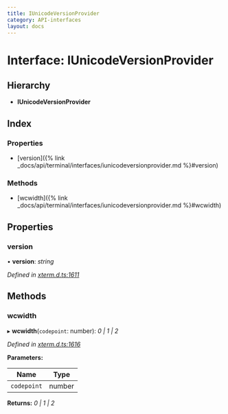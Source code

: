 ```yaml
---
title: IUnicodeVersionProvider
category: API-interfaces
layout: docs
---
```



# Interface: IUnicodeVersionProvider

## Hierarchy

* **IUnicodeVersionProvider**

## Index

### Properties

* [version]({% link _docs/api/terminal/interfaces/iunicodeversionprovider.md %}#version)

### Methods

* [wcwidth]({% link _docs/api/terminal/interfaces/iunicodeversionprovider.md %}#wcwidth)

## Properties

###  version

• **version**: *string*

*Defined in [xterm.d.ts:1611](https://github.com/xtermjs/xterm.js/blob/4.14.1/typings/xterm.d.ts#L1611)*

## Methods

###  wcwidth

▸ **wcwidth**(`codepoint`: number): *0 | 1 | 2*

*Defined in [xterm.d.ts:1616](https://github.com/xtermjs/xterm.js/blob/4.14.1/typings/xterm.d.ts#L1616)*

**Parameters:**

Name | Type |
------ | ------ |
`codepoint` | number |

**Returns:** *0 | 1 | 2*
